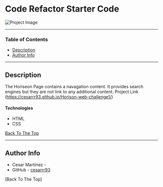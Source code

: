# Code Refactor Starter Code

![Project Image](project-image-url)

---

### Table of Contents

- [Description](#description)
- [Author Info](#author-info)

---

## Description

The Horiseon Page contains a navagation content. It provides search engines but they are not link to any additional content.
Project Link (https://cesarrr93.github.io/Horison-web-challenge1/)

#### Technologies

- HTML
- CSS

[Back To The Top](#read-me-template)

---

## Author Info

- Cesar Martinez - 
- GitHub - [cesarrr93](https://github.com/cesarrr93)

[Back To The Top]
